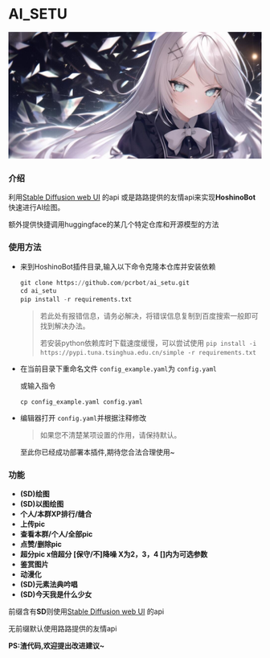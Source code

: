 # AI_SETU

<img src="TempImage/readme.jpg" alt="效果图" style="zoom: 50%;" />

### **介绍**

利用[Stable Diffusion web UI](https://github.com/AUTOMATIC1111/stable-diffusion-webui) 的api 或是路路提供的友情api来实现**HoshinoBot**快速进行AI绘图。

额外提供快捷调用huggingface的某几个特定仓库和开源模型的方法

### 使用方法

- 来到HoshinoBot插件目录,输入以下命令克隆本仓库并安装依赖

  ```python
  git clone https://github.com/pcrbot/ai_setu.git
  cd ai_setu
  pip install -r requirements.txt
  ```

  > 若此处有报错信息，请务必解决，将错误信息复制到百度搜索一般即可找到解决办法。
  >
  > 若安装python依赖库时下载速度缓慢，可以尝试使用 `pip install -i https://pypi.tuna.tsinghua.edu.cn/simple -r requirements.txt`
  >
- 在当前目录下重命名文件 `config_example.yaml`为 `config.yaml`

  或输入指令

  ```
  cp config_example.yaml config.yaml
  ```
- 编辑器打开 `config.yaml`并根据注释修改

  > 如果您不清楚某项设置的作用，请保持默认。
  >

    至此你已经成功部署本插件,期待您合法合理使用~

### 功能

* **(SD)绘图**
* **(SD)以图绘图**
* **个人/本群XP排行/缝合**
* **上传pic**
* **查看本群/个人/全部pic**
* **点赞/删除pic**
* **超分pic x倍超分 [保守/不]降噪   X为2，3，4   []内为可选参数**
* **鉴赏图片**
* **动漫化**
* **(SD)元素法典吟唱**
* **(SD)今天我是什么少女**

前缀含有**SD**则使用[Stable Diffusion web UI](https://github.com/AUTOMATIC1111/stable-diffusion-webui) 的api

无前缀默认使用路路提供的友情api

**PS:渣代码,欢迎提出改进建议~**
